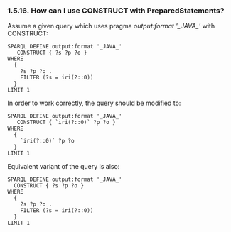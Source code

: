 <div>

<div>

<div>

<div>

### 1.5.16. How can I use CONSTRUCT with PreparedStatements?

</div>

</div>

</div>

Assume a given query which uses pragma
<span class="emphasis">*output:format '\_JAVA\_'*</span> with CONSTRUCT:

``` programlisting
SPARQL DEFINE output:format '_JAVA_'
   CONSTRUCT { ?s ?p ?o }
WHERE
  {
    ?s ?p ?o .
    FILTER (?s = iri(?::0))
  }
LIMIT 1
```

In order to work correctly, the query should be modified to:

``` programlisting
SPARQL DEFINE output:format '_JAVA_'
   CONSTRUCT { `iri(?::0)` ?p ?o }
WHERE
  {
    `iri(?::0)` ?p ?o
  }
LIMIT 1
```

Equivalent variant of the query is also:

``` programlisting
SPARQL DEFINE output:format '_JAVA_'
  CONSTRUCT { ?s ?p ?o }
WHERE
  {
    ?s ?p ?o .
    FILTER (?s = iri(?::0))
  }
LIMIT 1
```

</div>
